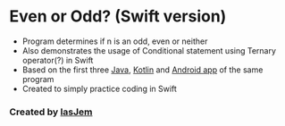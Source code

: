 # Even or Odd? (Swift version)
* Program determines if n is an odd, even or neither
* Also demonstrates the usage of Conditional statement using Ternary operator(?) in Swift
* Based on the first three [Java](https://github.com/iasjem/even-odd-numbers-java), [Kotlin](https://github.com/iasjem/even-odd-number-kotlin/) and [Android app](https://github.com/iasjem/even-odd-numbers-android) of the same program
* Created to simply practice coding in Swift

### Created by [IasJem](https://github.com/iasjem)